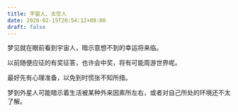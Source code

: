 ```yaml
---
title: 宇宙人、太空人
date: 2020-02-15T20:54:12+08:00
draft: false
---
```


梦见就在眼前看到宇宙人，暗示意想不到的幸运将来临。

以前随便应征的有奖征答，也许会中奖，将有可能周游世界呢。

最好先有心理准备，以免到时慌张不知所措。


梦到外星人可能暗示着生活被某种外来因素所左右，或者对自己所处的环境还不太了解。

